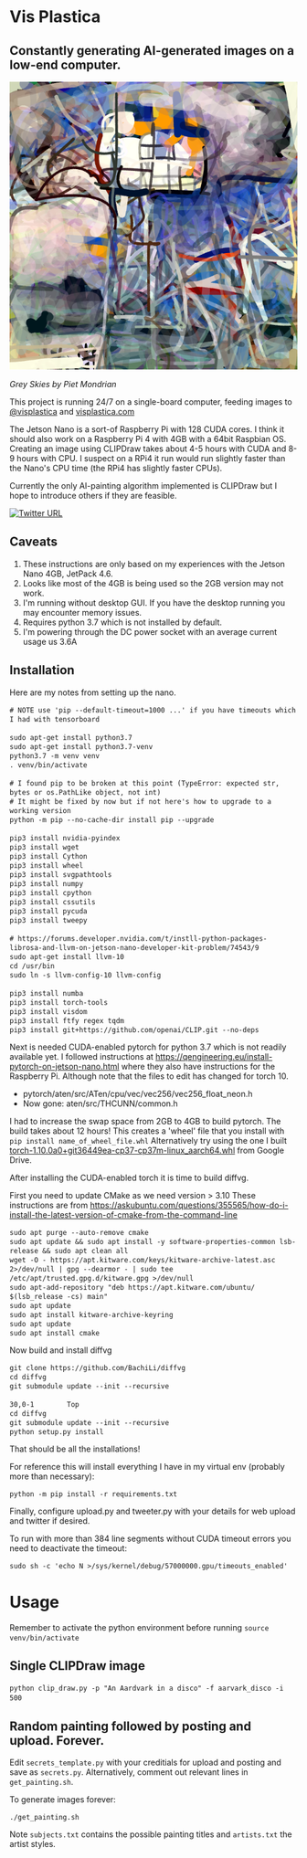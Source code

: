 # Vis Plastica
## Constantly generating AI-generated images on a low-end computer.

![Grey Skies by Piet Mondrian](https://github.com/dylski/visplastica/blob/main/examples/gray_skies_by_Piet_Mondrian.png?raw=true)

*Grey Skies by Piet Mondrian*

This project is running 24/7 on a single-board computer, feeding images to [@visplastica](https://twitter.com/VisPlastica) and [visplastica.com](https://www.visplastica.com)

The Jetson Nano is a sort-of Raspberry Pi with 128 CUDA cores. I think it should also work on a Raspberry Pi 4 with 4GB with a 64bit Raspbian OS. Creating an image using CLIPDraw takes about 4-5 hours with CUDA and 8-9 hours with CPU. I suspect on a RPi4 it run would run slightly faster than the Nano's CPU time (the RPi4 has slightly faster CPUs).

Currently the only AI-painting algorithm implemented is CLIPDraw but I hope to introduce others if they are feasible.

[![Twitter URL](https://img.shields.io/twitter/url/https/twitter.com/visplastica.svg?style=social&label=Follow%20%40visplastica)](https://twitter.com/visplastica)
## Caveats

1) These instructions are only based on my experiences with the Jetson Nano 4GB, JetPack 4.6.
1) Looks like most of the 4GB is being used so the 2GB version may not work.
1) I'm running without desktop GUI. If you have the desktop running you may encounter memory issues.
1) Requires python 3.7 which is not installed by default.
1) I'm powering through the DC power socket with an average current usage us 3.6A

## Installation
Here are my notes from setting up the nano.
```
# NOTE use 'pip --default-timeout=1000 ...' if you have timeouts which I had with tensorboard

sudo apt-get install python3.7
sudo apt-get install python3.7-venv
python3.7 -m venv venv
. venv/bin/activate

# I found pip to be broken at this point (TypeError: expected str, bytes or os.PathLike object, not int)
# It might be fixed by now but if not here's how to upgrade to a working version
python -m pip --no-cache-dir install pip --upgrade

pip3 install nvidia-pyindex
pip3 install wget
pip3 install Cython
pip3 install wheel
pip3 install svgpathtools
pip3 install numpy
pip3 install cpython
pip3 install cssutils
pip3 install pycuda
pip3 install tweepy

# https://forums.developer.nvidia.com/t/instll-python-packages-librosa-and-llvm-on-jetson-nano-developer-kit-problem/74543/9
sudo apt-get install llvm-10
cd /usr/bin
sudo ln -s llvm-config-10 llvm-config

pip3 install numba
pip3 install torch-tools
pip3 install visdom
pip3 install ftfy regex tqdm
pip3 install git+https://github.com/openai/CLIP.git --no-deps
```
Next is needed CUDA-enabled pytorch for python 3.7 which is not readily available yet.
I followed instructions at https://qengineering.eu/install-pytorch-on-jetson-nano.html where they also have instructions for the Raspberry Pi.
Although note that the files to edit has changed for torch 10.
* pytorch/aten/src/ATen/cpu/vec/vec256/vec256_float_neon.h
* Now gone: aten/src/THCUNN/common.h

I had to increase the swap space from 2GB to 4GB to build pytorch. The build takes about 12 hours! This creates a 'wheel' file that you install with ```pip install name_of_wheel_file.whl``` Alternatively try using the one I built [torch-1.10.0a0+git36449ea-cp37-cp37m-linux_aarch64.whl](https://drive.google.com/file/d/1BSJHVRIDSHv2lg50GTIrHJG938euoD6T/view?usp=sharing) from Google Drive.

After installing the CUDA-enabled torch it is time to build diffvg.

First you need to update CMake as we need version > 3.10
These instructions are from https://askubuntu.com/questions/355565/how-do-i-install-the-latest-version-of-cmake-from-the-command-line
```
sudo apt purge --auto-remove cmake
sudo apt update && sudo apt install -y software-properties-common lsb-release && sudo apt clean all
wget -O - https://apt.kitware.com/keys/kitware-archive-latest.asc 2>/dev/null | gpg --dearmor - | sudo tee /etc/apt/trusted.gpg.d/kitware.gpg >/dev/null
sudo apt-add-repository "deb https://apt.kitware.com/ubuntu/ $(lsb_release -cs) main"
sudo apt update
sudo apt install kitware-archive-keyring
sudo apt update
sudo apt install cmake
```
Now build and install diffvg
```
git clone https://github.com/BachiLi/diffvg
cd diffvg
git submodule update --init --recursive
                                                                                                                                                                                                                                                                                                                                                          30,0-1        Top
cd diffvg
git submodule update --init --recursive
python setup.py install
```
That should be all the installations!

For reference this will install everything I have in my virtual env (probably more than necessary):
```
python -m pip install -r requirements.txt

```
Finally, configure upload.py and tweeter.py with your details for web upload and twitter if desired.

To run with more than 384 line segments without CUDA timeout errors you need to deactivate the timeout:
```
sudo sh -c 'echo N >/sys/kernel/debug/57000000.gpu/timeouts_enabled'
```
# Usage
Remember to activate the python environment before running
```source venv/bin/activate```
## Single CLIPDraw image

`python clip_draw.py -p "An Aardvark in a disco" -f aarvark_disco -i 500`

## Random painting followed by posting and upload. Forever.
Edit `secrets_template.py` with your creditials for upload and posting and save as `secrets.py`. 
Alternatively, comment out relevant lines in `get_painting.sh`.

To generate images forever:
```
./get_painting.sh
```
Note `subjects.txt` contains the possible painting titles and `artists.txt` the artist styles.
